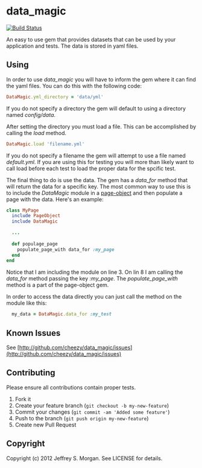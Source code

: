 # data_magic

[![Build Status](http://travis-ci.org/cheezy/data_magic.png)](http://travis-ci.org/cheezy/data_magic)

An easy to use gem that provides datasets that can be used by your application
and tests.  The data is stored in yaml files.

## Using

In order to use _data_magic_ you will have to inform the gem where it can find the yaml files.  You can do this with the following code:

````ruby
DataMagic.yml_directory = 'data/yml'
````

If you do not specify a directory the gem will default to using a directory named _config/data_. 


After setting the directory you must load a file.  This can be accomplished by calling the _load_ method.

````ruby
DataMagic.load 'filename.yml'
````

If you do not specify a filename the gem will attempt to use a file named _default.yml_.  If you are using this for testing you will more than likely want to call load before each test to load the proper data for the spcific test.

The final thing to do is use the data.  The gem has a _data_for_ method that will return the data for a specific key.  The most common way to use this is to include the _DataMagic_ module in a [page-object](https://github.com/cheezy/page-object) and then populate a page with the data.  Here's an example:

````ruby
class MyPage
  include PageObject
  include DataMagic
  
  ...
  
  def populage_page
    populate_page_with data_for :my_page
  end
end
````

Notice that I am including the module on line 3.  On lin 8 I am calling the _data_for_ method passing the key _:my_page_.  The _populate_page_with_ method is a part of the page-object gem.

In order to access the data directly you can just call the method on the module like this:

````ruby
  my_data = DataMagic.data_for :my_test
````

## Known Issues

See [http://github.com/cheezy/data_magic/issues](http://github.com/cheezy/data_magic/issues)

## Contributing

Please ensure all contributions contain proper tests.

1. Fork it
2. Create your feature branch (`git checkout -b my-new-feature`)
3. Commit your changes (`git commit -am 'Added some feature'`)
4. Push to the branch (`git push origin my-new-feature`)
5. Create new Pull Request

## Copyright

Copyright (c) 2012 Jeffrey S. Morgan. See LICENSE for details.
